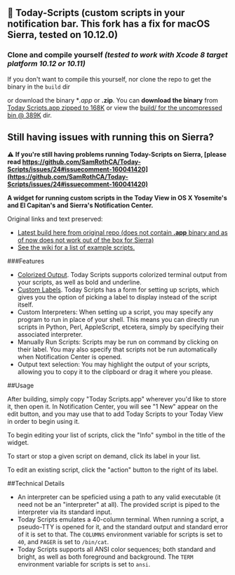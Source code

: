 ##  Today-Scripts (custom scripts in your notification bar. This fork has a fix for macOS Sierra, tested on **10.12.0**)  

### Clone and compile yourself *(tested to work with Xcode 8 target platform 10.12 or 10.11)*

If you don't want to compile this yourself, nor clone the repo to get the binary in the `build` dir  

or download the binary **.app* or **.zip**. You can **download the binary** from [Today Scripts.app zipped to 168K](https://github.com/lsd/Today-Scripts/raw/master/build/Today%20Scripts.app.zip) or view the [build/ for the uncompressed bin @ 389K](https://github.com/lsd/Today-Scripts/tree/master/build) dir. 

## Still having issues with running this on Sierra?  

:warning: **If you're still having problems running Today-Scripts on Sierra, [please read https://github.com/SamRothCA/Today-Scripts/issues/24#issuecomment-160041420](https://github.com/SamRothCA/Today-Scripts/issues/24#issuecomment-160041420)**


**A widget for running custom scripts in the Today View in OS X Yosemite's and El Capitan's and Sierra's Notification Center.**

Original links and text preserved:  

- [Latest build here from original repo (does not contain **.app** binary and as of now does not work out of the box for Sierra)](https://github.com/SamRothCA/Today-Scripts/releases)
- [See the wiki for a list of example scripts.](https://github.com/SamRothCA/Today-Scripts/wiki)

###Features

* [Colorized Output](http://i.imgur.com/Yvj2ePG.png). Today Scripts supports colorized terminal output from your scripts, as well as bold and underline.
* [Custom Labels](http://i.imgur.com/LL4s6Ao.png). Today Scripts has a form for setting up scripts, which gives you the option of picking a label to display instead of the script itself.
* Custom Interpreters: When setting up a script, you may specify any program to run in place of your shell. This means you can directly run scripts in Python, Perl, AppleScript, etcetera, simply by specifying their associated interpreter.
* Manually Run Scripts: Scripts may be run on command by clicking on their label. You may also specify that scripts not be run automatically when Notification Center is opened.
* Output text selection: You may highlight the output of your scripts, allowing you to copy it to the clipboard or drag it where you please.

##Usage

After building, simply copy "Today Scripts.app" wherever you'd like to store it, then open it. In Notification Center, you will see "1 New" appear on the edit button, and you may use that to add Today Scripts to your Today View in order to begin using it.

To begin editing your list of scripts, click the "Info" symbol in the title of the widget.

To start or stop a given script on demand, click its label in your list.

To edit an existing script, click the "action" button to the right of its label.

##Technical Details

* An interpreter can be speficied using a path to any valid executable (it need not be an "interpreter" at all). The provided script is piped to the interpreter via its standard input.
* Today Scripts emulates a 40-column terminal. When running a script, a pseudo-TTY is opened for it, and the standard output and standard error of it is set to that. The `COLUMNS` environment variable for scripts is set to `40`, and `PAGER` is set to `/bin/cat`.
* Today Scripts supports all ANSI color sequences; both standard and bright, as well as both foreground and background. The `TERM` environment variable for scripts is set to `ansi`.

